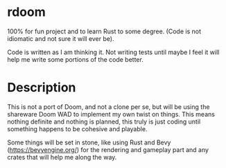 # rdoom

100% for fun project and to learn Rust to some degree. (Code is not idiomatic and not sure it will ever be).

Code is written as I am thinking it. Not writing tests until maybe I feel it will help me write some portions of the code better. 

# Description

This is not a port of Doom, and not a clone per se, but will be using the shareware Doom WAD to implement my own twist on things. This means nothing definite and nothing is planned, this truly is just coding until something happens to be cohesive and playable.

Some things will be set in stone, like using Rust and Bevy (https://bevyengine.org/) for the rendering and gameplay part and any crates that will help me along the way.


